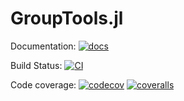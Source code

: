 # GroupTools.jl

Documentation:
[![docs][docs-img]](https://docs.julialang.org)

Build Status:
[![CI][ci-img]](https://github.com/kyungminlee/GroupTools.jl/actions?query=workflow%3ACI)

Code coverage:
[![codecov][codecov-img]](https://codecov.io/github/kyungminlee/GroupTools.jl?branch=master)
[![coveralls][coveralls-img]](https://coveralls.io/github/kyungminlee/GroupTools.jl?branch=master)

[docs-img]: https://img.shields.io/badge/docs-v1-blue.svg
[ci-img]: https://github.com/kyungminlee/GroupTools.jl/workflows/CI/badge.svg
[codecov-img]: https://codecov.io/gh/kyungminlee/GroupTools.jl/branch/master/graph/badge.svg?token=9fAZfyfZSc
[coveralls-img]: https://coveralls.io/repos/github/kyungminlee/GroupTools.jl/badge.svg?branch=master

